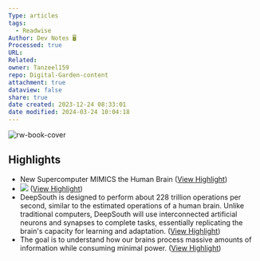 ```yaml
---
Type: articles
tags:
  - Readwise
Author: Dev Notes 🖥️
Processed: true
URL: 
Related: 
owner: Tanzeel159
repo: Digital-Garden-content
attachment: true
dataview: false
share: true
date created: 2023-12-24 08:33:01
date modified: 2024-03-24 10:04:18
---
```

![rw-book-cover](https://readwise-assets.s3.amazonaws.com/static/images/article3.5c705a01b476.png)

## Highlights
- New Supercomputer MIMICS the Human Brain ([View Highlight](https://read.readwise.io/read/01hje4awdq93aw549fcbq12rsx))
- ![](https://media.beehiiv.com/cdn-cgi/image/fit=scale-down,format=auto,onerror=redirect,quality=80/uploads/asset/file/3f4be5c7-2ea4-44e9-a361-8e8291d492f0/supercomputer.png?t=1703245108) ([View Highlight](https://read.readwise.io/read/01hje4ax1ypfk6ftjrpjkt0b9d))
- DeepSouth is designed to perform about 228 trillion operations per second, similar to the estimated operations of a human brain. Unlike traditional computers, DeepSouth will use interconnected artificial neurons and synapses to complete tasks, essentially replicating the brain's capacity for learning and adaptation. ([View Highlight](https://read.readwise.io/read/01hje4b6gvefhj61hv4s1h1dg3))
- The goal is to understand how our brains process massive amounts of information while consuming minimal power. ([View Highlight](https://read.readwise.io/read/01hje4bjmakegtb8jbnr9ym3jz))
